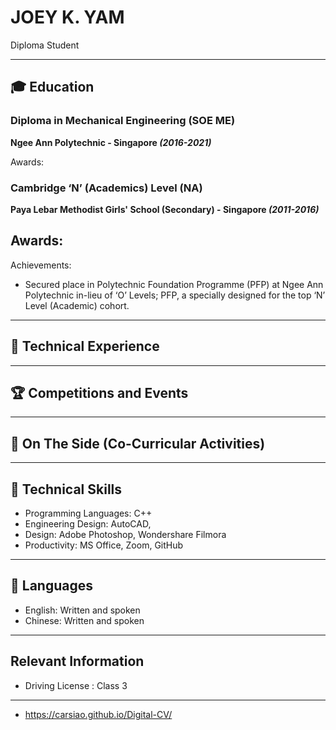 # JOEY K. YAM
Diploma Student

***

## 🎓 Education

### Diploma in Mechanical Engineering (SOE ME)
**Ngee Ann Polytechnic - Singapore *(2016-2021)***

Awards:



### Cambridge ‘N’ (Academics) Level (NA)
**Paya Lebar Methodist Girls' School (Secondary) - Singapore *(2011-2016)***

Awards:
 - 

Achievements: 
 - Secured place in Polytechnic Foundation Programme (PFP) at Ngee Ann Polytechnic in-lieu of ‘O’ Levels; PFP, a specially designed for the top ‘N’ Level (Academic) cohort.

***

## 👔 Technical Experience


***

## 🏆 Competitions and Events


***

## 📌 On The Side (Co-Curricular Activities)


***

## 💼 Technical Skills
- Programming Languages: C++
- Engineering Design: AutoCAD,
- Design: Adobe Photoshop, Wondershare Filmora
- Productivity: MS Office, Zoom, GitHub

***

## 💬 Languages
- English: Written and spoken
- Chinese: Written and spoken

***

## Relevant Information

 - Driving License : Class 3
 
 ***
 - https://carsiao.github.io/Digital-CV/
